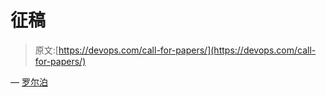 # 征稿

> 原文:[https://devops.com/call-for-papers/](https://devops.com/call-for-papers/)

— [罗尔泊](https://devops.com/author/breselman/)